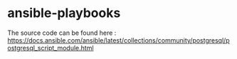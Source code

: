 # ansible-playbooks
The source code can be found here :
https://docs.ansible.com/ansible/latest/collections/community/postgresql/postgresql_script_module.html
